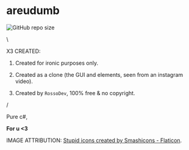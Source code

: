 # areudumb

<img alt="GitHub repo size" src="https://img.shields.io/github/repo-size/Rohats/areudumb?color=brightgreen">

\

X3 CREATED:

1. Created for ironic purposes only.

2. Created as a clone (the GUI and elements, seen from an instagram video).

3. Created by ``RossoDev``, 100% free & no copyright.

/

Pure c#,

**For u <3**


IMAGE ATTRIBUTION: <a href="https://www.flaticon.com/free-icons/stupid" title="stupid icons">Stupid icons created by Smashicons - Flaticon</a>.
